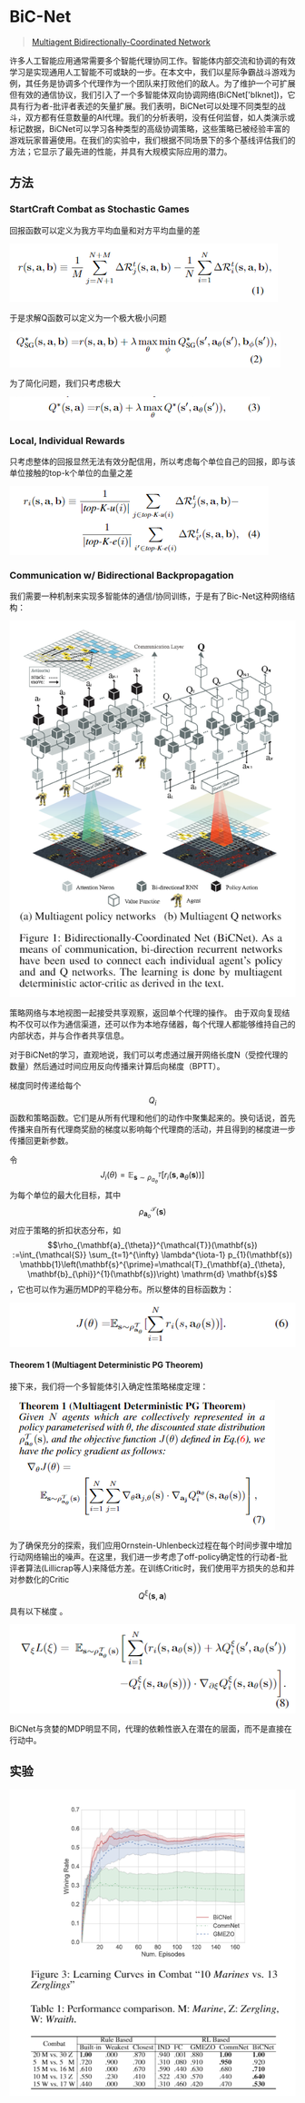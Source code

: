 # BiC-Net

> [Multiagent Bidirectionally-Coordinated Network](https://arxiv.org/abs/1703.10069)

许多人工智能应用通常需要多个智能代理协同工作。智能体内部交流和协调的有效学习是实现通用人工智能不可或缺的一步。在本文中，我们以星际争霸战斗游戏为例，其任务是协调多个代理作为一个团队来打败他们的敌人。为了维护一个可扩展但有效的通信协议，我们引入了一个多智能体双向协调网络\(BiCNet\['bIknet\]\)，它具有行为者-批评者表述的矢量扩展。我们表明，BiCNet可以处理不同类型的战斗，双方都有任意数量的AI代理。我们的分析表明，没有任何监督，如人类演示或标记数据，BiCNet可以学习各种类型的高级协调策略，这些策略已被经验丰富的游戏玩家普遍使用。在我们的实验中，我们根据不同场景下的多个基线评估我们的方法；它显示了最先进的性能，并具有大规模实际应用的潜力。

## 方法

### StartCraft Combat as Stochastic Games

回报函数可以定义为我方平均血量和对方平均血量的差

![](../../.gitbook/assets/image%20%2873%29.png)

于是求解Q函数可以定义为一个极大极小问题

![](../../.gitbook/assets/image%20%28176%29.png)

为了简化问题，我们只考虑极大

![](../../.gitbook/assets/image%20%2891%29.png)

### Local, Individual Rewards

只考虑整体的回报显然无法有效分配信用，所以考虑每个单位自己的回报，即与该单位接触的top-k个单位的血量之差

![](../../.gitbook/assets/image%20%28123%29.png)

### Communication w/ Bidirectional Backpropagation

我们需要一种机制来实现多智能体的通信/协同训练，于是有了Bic-Net这种网络结构：

![](../../.gitbook/assets/image%20%2828%29.png)

策略网络与本地视图一起接受共享观察，返回单个代理的操作。 由于双向复现结构不仅可以作为通信渠道，还可以作为本地存储器，每个代理人都能够维持自己的内部状态，并与合作者共享信息。

对于BiCNet的学习，直观地说，我们可以考虑通过展开网络长度N（受控代理的数量）然后通过时间应用反向传播来计算后向梯度（BPTT）。

梯度同时传递给每个 $$Q_{i}$$ 函数和策略函数。它们是从所有代理和他们的动作中聚集起来的。换句话说，首先传播来自所有代理商奖励的梯度以影响每个代理商的活动，并且得到的梯度进一步传播回更新参数。

令 $$J_{i}(\theta)=\mathbb{E}_{\mathbf{s} \sim \rho_{a_{\theta}}^{T}}\left[r_{i}\left(\mathbf{s}, \mathbf{a}_{\theta}(\mathbf{s})\right)\right]$$ 为每个单位的最大化目标，其中 $$\rho_{\mathbf{a}_{o}}^{\mathcal{T}}(\mathbf{s})$$ 对应于策略的折扣状态分布，如 $$\rho_{\mathbf{a}_{\theta}}^{\mathcal{T}}(\mathbf{s}) :=\int_{\mathcal{S}} \sum_{t=1}^{\infty} \lambda^{\iota-1} p_{1}(\mathbf{s}) \mathbb{1}\left(\mathbf{s}^{\prime}=\mathcal{T}_{\mathbf{a}_{\theta}, \mathbf{b}_{\phi}}^{1}(\mathbf{s})\right) \mathrm{d} \mathbf{s}$$ ，它也可以作为遍历MDP的平稳分布。所以整体的目标函数为：

![](../../.gitbook/assets/image%20%2812%29.png)

#### Theorem 1 \(Multiagent Deterministic PG Theorem\)

接下来，我们将一个多智能体引入确定性策略梯度定理：

![](../../.gitbook/assets/image%20%28187%29.png)

为了确保充分的探索，我们应用Ornstein-Uhlenbeck过程在每个时间步骤中增加行动网络输出的噪声。在这里，我们进一步考虑了off-policy确定性的行动者-批评者算法\(Lillicrap等人\)来降低方差。在训练Critic时，我们使用平方损失的总和并对参数化的Critic$$Q^{\xi}(\mathbf{s}, \mathbf{a})$$具有以下梯度 。

![](../../.gitbook/assets/image%20%28167%29.png)

BiCNet与贪婪的MDP明显不同，代理的依赖性嵌入在潜在的层面，而不是直接在行动中。

## 实验

![](../../.gitbook/assets/image%20%28118%29.png)

